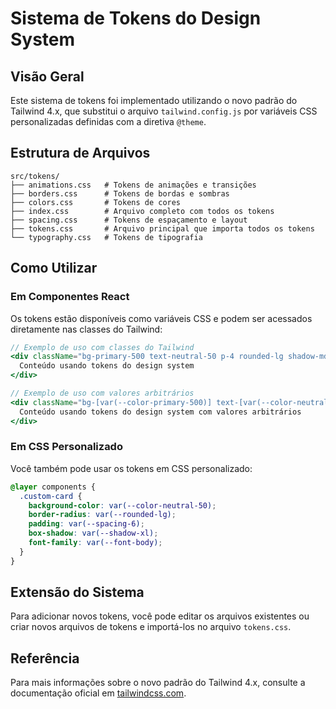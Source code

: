 # Sistema de Tokens do Design System

## Visão Geral

Este sistema de tokens foi implementado utilizando o novo padrão do Tailwind 4.x, que substitui o arquivo `tailwind.config.js` por variáveis CSS personalizadas definidas com a diretiva `@theme`.

## Estrutura de Arquivos

```
src/tokens/
├── animations.css   # Tokens de animações e transições
├── borders.css      # Tokens de bordas e sombras
├── colors.css       # Tokens de cores
├── index.css        # Arquivo completo com todos os tokens
├── spacing.css      # Tokens de espaçamento e layout
├── tokens.css       # Arquivo principal que importa todos os tokens
└── typography.css   # Tokens de tipografia
```

## Como Utilizar

### Em Componentes React

Os tokens estão disponíveis como variáveis CSS e podem ser acessados diretamente nas classes do Tailwind:

```jsx
// Exemplo de uso com classes do Tailwind
<div className="bg-primary-500 text-neutral-50 p-4 rounded-lg shadow-md">
  Conteúdo usando tokens do design system
</div>

// Exemplo de uso com valores arbitrários
<div className="bg-[var(--color-primary-500)] text-[var(--color-neutral-50)] p-[var(--spacing-4)] rounded-[var(--rounded-lg)]">
  Conteúdo usando tokens do design system com valores arbitrários
</div>
```

### Em CSS Personalizado

Você também pode usar os tokens em CSS personalizado:

```css
@layer components {
  .custom-card {
    background-color: var(--color-neutral-50);
    border-radius: var(--rounded-lg);
    padding: var(--spacing-6);
    box-shadow: var(--shadow-xl);
    font-family: var(--font-body);
  }
}
```

## Extensão do Sistema

Para adicionar novos tokens, você pode editar os arquivos existentes ou criar novos arquivos de tokens e importá-los no arquivo `tokens.css`.

## Referência

Para mais informações sobre o novo padrão do Tailwind 4.x, consulte a documentação oficial em [tailwindcss.com](https://tailwindcss.com).
